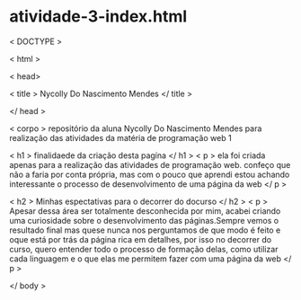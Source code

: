 # atividade-3-index.html
< DOCTYPE >

< html >

< head>

< title > Nycolly Do Nascimento Mendes </ title >

</ head >

< corpo >
repositório da aluna Nycolly Do Nascimento Mendes para realização das atividades da matéria de programação web 1

< h1 > finalidaede da criação desta pagína </ h1 >
< p > ela foi criada apenas para a realização das atividades de programação web. confeço que não a faria por conta própria, mas com o pouco que aprendi estou achando interessante
o processo de desenvolvimento de uma página da web </ p >

< h2 > Minhas espectativas para o decorrer do docurso </ h2 >
< p > Apesar dessa área ser totalmente desconhecida por mim, acabei criando uma curiosidade sobre o desenvolvimento das páginas.Sempre vemos o resultado final mas quese nunca
nos perguntamos de que modo é feito e oque está por trás da página rica em detalhes, por isso no decorrer do curso, quero entender todo o processo de formação delas, como utilizar 
cada linguagem e o que elas me permitem fazer com uma página da web </ p >

</ body >

</html>
